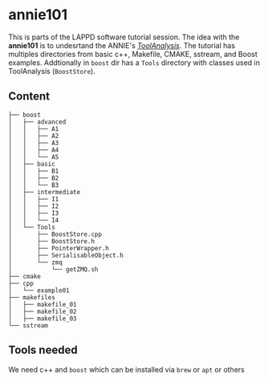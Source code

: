 # annie101 

This is parts of the LAPPD software tutorial session. The idea with the **annie101** is to undesrtand the ANNIE's [_ToolAnalysis_](https://github.com/ANNIEsoft/ToolAnalysis). The tutorial has multiples directories from basic c++, Makefile, CMAKE, sstream, and Boost examples. Addtionally in `boost` dir has a `Tools` directory with classes used in ToolAnalysis (`BoostStore`).

## Content
```
├── boost
│   ├── advanced
│   │   ├── A1
│   │   ├── A2
│   │   ├── A3
│   │   ├── A4
│   │   └── A5
│   ├── basic
│   │   ├── B1
│   │   ├── B2
│   │   └── B3
│   ├── intermediate
│   │   ├── I1
│   │   ├── I2
│   │   ├── I3
│   │   └── I4
│   └── Tools
│       ├── BoostStore.cpp
│       ├── BoostStore.h
│       ├── PointerWrapper.h
│       ├── SerialisableObject.h
│       └── zmq
│           └── getZMQ.sh
├── cmake
├── cpp
│   └── example01
├── makefiles
│   ├── makefile_01
│   ├── makefile_02
│   ├── makefile_03
└── sstream
```

## Tools needed

We need c++ and `boost` which can be installed via `brew` or `apt` or others
